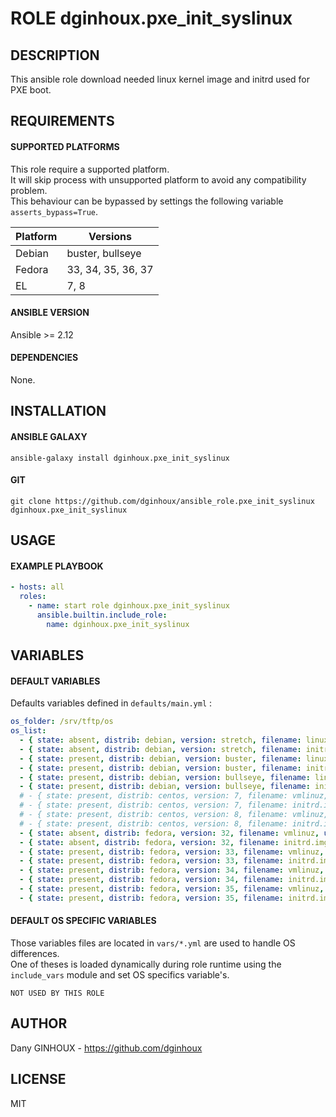 # ROLE dginhoux.pxe_init_syslinux



## DESCRIPTION

This ansible role download needed linux kernel image and initrd used for PXE boot.


## REQUIREMENTS

#### SUPPORTED PLATFORMS

This role require a supported platform.<br />
It will skip process with unsupported platform to avoid any compatibility problem.<br />
This behaviour can be bypassed by settings the following variable `asserts_bypass=True`.

| Platform | Versions |
|----------|----------|
| Debian | buster, bullseye |
| Fedora | 33, 34, 35, 36, 37 |
| EL | 7, 8 |

#### ANSIBLE VERSION

Ansible >= 2.12

#### DEPENDENCIES

None.



## INSTALLATION

#### ANSIBLE GALAXY

```shell
ansible-galaxy install dginhoux.pxe_init_syslinux
```
#### GIT

```shell
git clone https://github.com/dginhoux/ansible_role.pxe_init_syslinux dginhoux.pxe_init_syslinux
```


## USAGE

#### EXAMPLE PLAYBOOK

```yaml
- hosts: all
  roles:
    - name: start role dginhoux.pxe_init_syslinux
      ansible.builtin.include_role:
        name: dginhoux.pxe_init_syslinux
```


## VARIABLES

#### DEFAULT VARIABLES

Defaults variables defined in `defaults/main.yml` : 

```yaml
os_folder: /srv/tftp/os
os_list:
  - { state: absent, distrib: debian, version: stretch, filename: linux, url: "http://ftp.debian.org/debian/dists/stretch/main/installer-amd64/current/images/netboot/debian-installer/amd64/linux" }
  - { state: absent, distrib: debian, version: stretch, filename: initrd.gz, url: "http://ftp.debian.org/debian/dists/stretch/main/installer-amd64/current/images/netboot/debian-installer/amd64/initrd.gz" }   
  - { state: present, distrib: debian, version: buster, filename: linux, url: "http://ftp.debian.org/debian/dists/buster/main/installer-amd64/current/images/netboot/debian-installer/amd64/linux" }
  - { state: present, distrib: debian, version: buster, filename: initrd.gz, url: "http://ftp.debian.org/debian/dists/buster/main/installer-amd64/current/images/netboot/debian-installer/amd64/initrd.gz" }
  - { state: present, distrib: debian, version: bullseye, filename: linux, url: "http://ftp.debian.org/debian/dists/bullseye/main/installer-amd64/current/images/netboot/debian-installer/amd64/linux" }
  - { state: present, distrib: debian, version: bullseye, filename: initrd.gz, url: "http://ftp.debian.org/debian/dists/bullseye/main/installer-amd64/current/images/netboot/debian-installer/amd64/initrd.gz" }
  # - { state: present, distrib: centos, version: 7, filename: vmlinuz, url: "http://mirror.centos.org/centos/7/os/x86_64/isolinux/vmlinuz" }
  # - { state: present, distrib: centos, version: 7, filename: initrd.img, url: "http://mirror.centos.org/centos/7/os/x86_64/isolinux/initrd.img" }
  # - { state: present, distrib: centos, version: 8, filename: vmlinuz, url: "http://mirror.centos.org/centos/8/BaseOS/x86_64/os/isolinux/vmlinuz" }
  # - { state: present, distrib: centos, version: 8, filename: initrd.img, url: "http://mirror.centos.org/centos/8/BaseOS/x86_64/os/isolinux/initrd.img" }
  - { state: absent, distrib: fedora, version: 32, filename: vmlinuz, url: "https://ftp.lip6.fr/ftp/pub/linux/distributions/fedora/releases/32/Server/x86_64/os/images/pxeboot/vmlinuz" }
  - { state: absent, distrib: fedora, version: 32, filename: initrd.img, url: "https://ftp.lip6.fr/ftp/pub/linux/distributions/fedora/releases/32/Server/x86_64/os/images/pxeboot/initrd.img" }
  - { state: present, distrib: fedora, version: 33, filename: vmlinuz, url: "https://ftp.lip6.fr/ftp/pub/linux/distributions/fedora/releases/33/Server/x86_64/os/images/pxeboot/vmlinuz" }
  - { state: present, distrib: fedora, version: 33, filename: initrd.img, url: "https://ftp.lip6.fr/ftp/pub/linux/distributions/fedora/releases/33/Server/x86_64/os/images/pxeboot/initrd.img" }
  - { state: present, distrib: fedora, version: 34, filename: vmlinuz, url: "https://ftp.lip6.fr/ftp/pub/linux/distributions/fedora/releases/34/Server/x86_64/os/images/pxeboot/vmlinuz" }
  - { state: present, distrib: fedora, version: 34, filename: initrd.img, url: "https://ftp.lip6.fr/ftp/pub/linux/distributions/fedora/releases/34/Server/x86_64/os/images/pxeboot/initrd.img" }
  - { state: present, distrib: fedora, version: 35, filename: vmlinuz, url: "https://ftp.lip6.fr/ftp/pub/linux/distributions/fedora/releases/35/Server/x86_64/os/images/pxeboot/vmlinuz" }
  - { state: present, distrib: fedora, version: 35, filename: initrd.img, url: "https://ftp.lip6.fr/ftp/pub/linux/distributions/fedora/releases/35/Server/x86_64/os/images/pxeboot/initrd.img" }
```

#### DEFAULT OS SPECIFIC VARIABLES

Those variables files are located in `vars/*.yml` are used to handle OS differences.<br />
One of theses is loaded dynamically during role runtime using the `include_vars` module and set OS specifics variable's.

`NOT USED BY THIS ROLE`



## AUTHOR

Dany GINHOUX - https://github.com/dginhoux



## LICENSE

MIT
